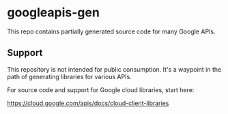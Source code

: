 googleapis-gen
============

This repo contains partially generated source code for many Google APIs.

Support
-------

This repository is not intended for public consumption.  It's a waypoint in
the path of generating libraries for various APIs.

For source code and support for Google cloud libraries, start here:

https://cloud.google.com/apis/docs/cloud-client-libraries
